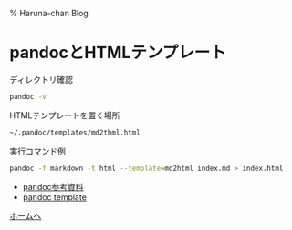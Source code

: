 % Haruna-chan Blog

# pandocとHTMLテンプレート

ディレクトリ確認

```sh
pandoc -v
```

HTMLテンプレートを置く場所

```sh
~/.pandoc/templates/md2thml.html
```
実行コマンド例

```sh
pandoc -f markdown -t html --template=md2html index.md > index.html
```

- [pandoc参考資料](https://qiita.com/cawpea/items/cea1243e106ababd15e7)
- [pandoc template](https://github.com/cawpea/md2html-template-for-pandoc)

[ホームへ](https://harunachan.com)

